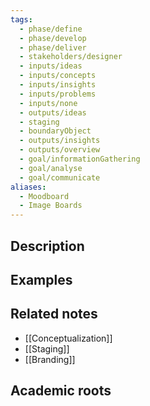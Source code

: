 ```yaml
---
tags:
  - phase/define
  - phase/develop
  - phase/deliver
  - stakeholders/designer
  - inputs/ideas
  - inputs/concepts
  - inputs/insights
  - inputs/problems
  - inputs/none
  - outputs/ideas
  - staging
  - boundaryObject
  - outputs/insights
  - outputs/overview
  - goal/informationGathering
  - goal/analyse
  - goal/communicate
aliases:
  - Moodboard
  - Image Boards
---
```


## Description


## Examples 


## Related notes 
- [[Conceptualization]]
- [[Staging]]
- [[Branding]]
## Academic roots
